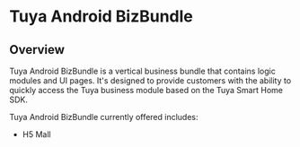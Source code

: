# Tuya Android BizBundle

## Overview

Tuya Android BizBundle is a vertical business bundle that contains logic modules and UI pages. It's designed to provide customers with the ability to quickly access the Tuya business module based on the Tuya Smart Home SDK.

Tuya Android BizBundle currently offered includes:
- H5 Mall